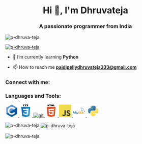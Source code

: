 <h1 align="center">Hi 👋, I'm Dhruvateja</h1>
<h3 align="center">A passionate programmer from India</h3>

<p align="left"> <img src="https://komarev.com/ghpvc/?username=p-dhruva-teja&label=Profile%20views&color=0e75b6&style=flat" alt="p-dhruva-teja" /> </p>

<p align="left"> <a href="https://github.com/ryo-ma/github-profile-trophy"><img src="https://github-profile-trophy.vercel.app/?username=p-dhruva-teja" alt="p-dhruva-teja" /></a> </p>

- 🌱 I’m currently learning **Python**

- 📫 How to reach me **paidipellydhruvateja333@gmail.com**

<h3 align="left">Connect with me:</h3>
<p align="left">
</p>

<h3 align="left">Languages and Tools:</h3>
<p align="left"> <a href="https://www.cprogramming.com/" target="_blank" rel="noreferrer"> <img src="https://raw.githubusercontent.com/devicons/devicon/master/icons/c/c-original.svg" alt="c" width="40" height="40"/> </a> <a href="https://www.w3schools.com/css/" target="_blank" rel="noreferrer"> <img src="https://raw.githubusercontent.com/devicons/devicon/master/icons/css3/css3-original-wordmark.svg" alt="css3" width="40" height="40"/> </a> <a href="https://git-scm.com/" target="_blank" rel="noreferrer"> <img src="https://www.vectorlogo.zone/logos/git-scm/git-scm-icon.svg" alt="git" width="40" height="40"/> </a> <a href="https://www.w3.org/html/" target="_blank" rel="noreferrer"> <img src="https://raw.githubusercontent.com/devicons/devicon/master/icons/html5/html5-original-wordmark.svg" alt="html5" width="40" height="40"/> </a> <a href="https://developer.mozilla.org/en-US/docs/Web/JavaScript" target="_blank" rel="noreferrer"> <img src="https://raw.githubusercontent.com/devicons/devicon/master/icons/javascript/javascript-original.svg" alt="javascript" width="40" height="40"/> </a> <a href="https://www.mysql.com/" target="_blank" rel="noreferrer"> <img src="https://raw.githubusercontent.com/devicons/devicon/master/icons/mysql/mysql-original-wordmark.svg" alt="mysql" width="40" height="40"/> </a> <a href="https://www.python.org" target="_blank" rel="noreferrer"> <img src="https://raw.githubusercontent.com/devicons/devicon/master/icons/python/python-original.svg" alt="python" width="40" height="40"/> </a> </p>

<p><img align="left" src="https://github-readme-stats.vercel.app/api/top-langs?username=p-dhruva-teja&show_icons=true&locale=en&layout=compact" alt="p-dhruva-teja" /></p>

<p>&nbsp;<img align="center" src="https://github-readme-stats.vercel.app/api?username=p-dhruva-teja&show_icons=true&locale=en" alt="p-dhruva-teja" /></p>

<p><img align="center" src="https://github-readme-streak-stats.herokuapp.com/?user=p-dhruva-teja&" alt="p-dhruva-teja" /></p>
